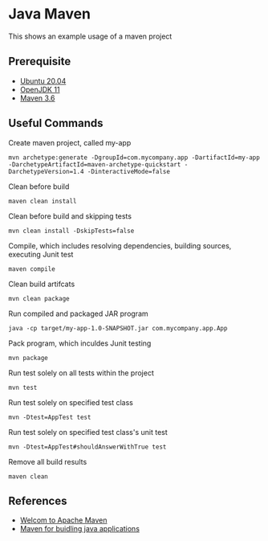 # Java Maven
This shows an example usage of a maven project

## Prerequisite
* [Ubuntu 20.04](https://releases.ubuntu.com/20.04/)
* [OpenJDK 11](https://openjdk.java.net/)
* [Maven 3.6](https://maven.apache.org/)

## Useful Commands
Create maven project, called my-app
```
mvn archetype:generate -DgroupId=com.mycompany.app -DartifactId=my-app -DarchetypeArtifactId=maven-archetype-quickstart -DarchetypeVersion=1.4 -DinteractiveMode=false
```

Clean before build
```
maven clean install
```

Clean before build and skipping tests
```
mvn clean install -DskipTests=false
```

Compile, which includes resolving dependencies, building sources, executing Junit test
```
maven compile
```

Clean build artifcats
```
mvn clean package
```

Run compiled and packaged JAR program
```
java -cp target/my-app-1.0-SNAPSHOT.jar com.mycompany.app.App
```

Pack program, which inculdes Junit testing
```
mvn package
```

Run test solely on all tests within the project
```
mvn test
```

Run test solely on specified test class
```
mvn -Dtest=AppTest test
```

Run test solely on specified test class's unit test
```
mvn -Dtest=AppTest#shouldAnswerWithTrue test
```

Remove all build results
```
maven clean
```

## References
* [Welcom to Apache Maven](https://maven.apache.org/index.html)
* [Maven for buidling java applications](https://www.vogella.com/tutorials/ApacheMaven/article.html#:~:text=Maven%20provides%20a%20command%20line,phase%20or%20goal%20to%20execute.)
